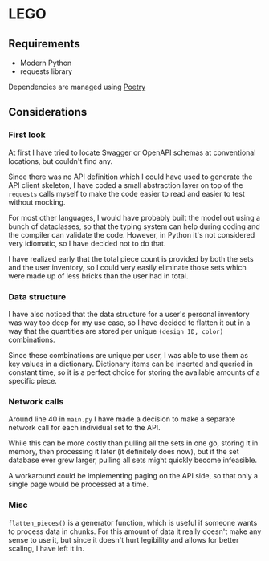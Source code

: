 # LEGO

## Requirements
* Modern Python
* requests library

Dependencies are managed using [Poetry](https://python-poetry.org/)

## Considerations

### First look
At first I have tried to locate Swagger or OpenAPI schemas at conventional locations, but couldn't find any.

Since there was no API definition which I could have used to generate the API client skeleton, I have coded a small abstraction layer on top of the `requests` calls myself to make the code easier to read and easier to test without mocking.

For most other languages, I would have probably built the model out using a bunch of dataclasses, so that the typing system can help during coding and the compiler can validate the code. However, in Python it's not considered very idiomatic, so I have decided not to do that.

I have realized early that the total piece count is provided by both the sets and the user inventory, so I could very easily eliminate those sets which were made up of less bricks than the user had in total.

### Data structure

I have also noticed that the data structure for a user's personal inventory was way too deep for my use case, so I have decided to flatten it out in a way that the quantities are stored per unique `(design ID, color)` combinations. 

Since these combinations are unique per user, I was able to use them as key values in a dictionary. Dictionary items can be inserted and queried in constant time, so it is a perfect choice for storing the available amounts of a specific piece.

### Network calls
Around line 40 in `main.py` I have made a decision to make a separate network call for each individual set to the API.

While this can be more costly than pulling all the sets in one go, storing it in memory, then processing it later (it definitely does now), but if the set database ever grew larger, pulling all sets might quickly become infeasible.

A workaround could be implementing paging on the API side, so that only a single page would be processed at a time.

### Misc
`flatten_pieces()` is a generator function, which is useful if someone wants to process data in chunks. For this amount of data it really doesn't make any sense to use it, but since it doesn't hurt legibility and allows for better scaling, I have left it in.
